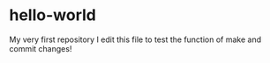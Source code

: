 # hello-world
My very first repository
I edit this file to test the function of make and commit changes!
